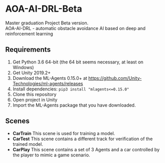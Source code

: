 # AOA-AI-DRL-Beta

Master graduation Project Beta version.  
AOA-AI-DRL -  automatic obstacle avoidance AI based on deep and reinforcement learning  

<!-- This is a project that allows to train an AI able to drive alongside any track built from pre-defined pieces. -->

<!-- ![Self-tought AI on a race track](https://miro.medium.com/max/800/1*IkRIQavCAPI96PH3XE36xQ.gif) -->

## Requirements

<!-- This project needs the ML-Agents environment version 0.15.0 to be set up. I suggest to follow the [official installation guide](https://github.com/Unity-Technologies/ml-agents/blob/master/docs/Installation.md). However the following steps should suffice: -->

1. Get Python 3.6 64-bit (the 64 bit seems necessary, at least on Windows)
2. Get Unity 2019.2+
3. Download the ML-Agents 0.15.0+ at https://github.com/Unity-Technologies/ml-agents/releases
4. Install dependencies: `pip3 install "mlagents<=0.15.0"`
5. Clone this repository
6. Open project in Unity
7. Import the ML-Agents package that you have downloaded.

## Scenes
* **CarTrain** This scene is used for training a model.  
* **CarTest** This scene contains a different track for verification of the trained model.  
* **CarPlay** This scene contains a set of 3 Agents and a car controlled by the player to mimic a game scenario.  
